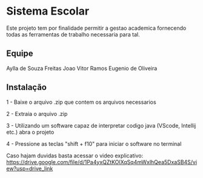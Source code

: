 # Sistema Escolar
Este projeto tem por finalidade permitir a gestao academica fornecendo todas as
ferramentas de trabalho necessaria para tal.

## Equipe
Aylla de Souza Freitas
Joao Vitor Ramos Eugenio de Oliveira

## Instalação

1 - Baixe o arquivo .zip que contem os arquivos necessarios

2 - Extraia o arquivo .zip 

3 - Utilizando um software capaz de interpretar codigo java (VScode, Intellij etc.)
abra o projeto

4 - Pressione as teclas "shift + f10" para iniciar o software no terminal

Caso hajam duvidas basta acessar o video explicativo:
https://drive.google.com/file/d/1Pa4yxQZtKOlXqSq4mWxlhQea5DxaSB4S/view?usp=drive_link

